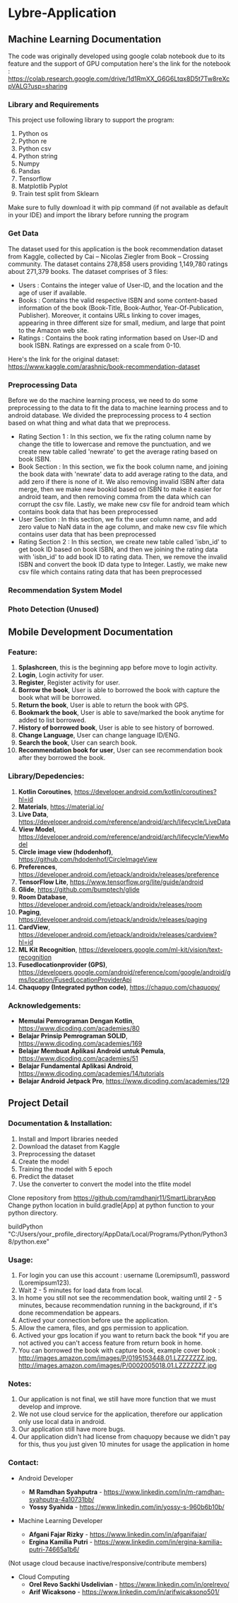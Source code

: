 # Lybre-Application

<h2>Machine Learning Documentation</h2>

The code was originally developed using google colab notebook due to its feature and the support of GPU computation
here's the link for the notebook : https://colab.research.google.com/drive/1d1RmXX_G6G6Ltqx8D5t7Tw8reXcpVALG?usp=sharing

<h3>Library and Requirements</h3>

This project use following library to support the program:
1. Python os                 
2. Python re                 
3. Python csv              
4. Python string           
5. Numpy
6. Pandas
7. Tensorflow
8. Matplotlib Pyplot
9. Train test split from Sklearn

Make sure to fully download it with pip command (if not available as default in your IDE) and import the library before running the program 

<h3>Get Data</h3>

The dataset used for this application is the book recommendation dataset from Kaggle, collected by Cai – Nicolas Ziegler from Book – Crossing community. The dataset contains 278,858 users providing 1,149,780 ratings about 271,379 books. The dataset comprises of 3 files:

- Users : 
Contains the integer value of User-ID, and the location and the age of user if available.
- Books : 
Contains the valid respective ISBN and some content-based information of the book (Book-Title, Book-Author, Year-Of-Publication, Publisher). Moreover, it contains URLs linking to cover images, appearing in three different size for small, medium, and large that point to the Amazon web site.
- Ratings : 
Contains the book rating information based on User-ID and book ISBN. Ratings are expressed on a scale from 0-10.

Here's the link for the original dataset: https://www.kaggle.com/arashnic/book-recommendation-dataset

<h3>Preprocessing Data</h3>

Before we do the machine learning process, we need to do some preprocessing to the data to fit the data to machine learning process and to android database. We divided the preprocessing process to 4 section based on what thing and what data that we preprocess.

- Rating Section 1 :
In this section, we fix the rating column name by change the title to lowercase and remove the punctuation, and we create new table called 'newrate' to get the average rating based on book ISBN. 
- Book Section :
In this section, we fix the book column name, and joining the book data with 'newrate' data to add average rating to the data, and add zero if there is none of it. We also removing invalid ISBN after data merge, then we make new bookid based on ISBN to make it easier for android team, and then removing comma from the data which can corrupt the csv file. Lastly, we make new csv file for android team which contains book data that has been preprocessed
- User Section :
In this section, we fix the user column name, and add zero value to NaN data in the age column, and make new csv file which contains user data that has been preprocessed
- Rating Section 2 :
In this section, we create new table called 'isbn_id' to get book ID based on book ISBN, and then we joining the rating data with 'isbn_id' to add book ID to rating data. Then, we remove the invalid ISBN and convert the book ID data type to Integer. Lastly, we make new csv file which contains rating data that has been preprocessed

<h3>Recommendation System Model</h3>

<h3>Photo Detection (Unused)</h3>

<h2>Mobile Development Documentation</h2>

<h3>Feature:</h3>

1. <b>Splashcreen</b>, this is the beginning app before move to login activity.
2. <b>Login</b>, Login activity for user.
3. <b>Register</b>, Register activity for user.
4. <b>Borrow the book</b>, User is able to borrowed the book with capture the book what will be borrowed.
5. <b>Return the book</b>, User is able to return the book with GPS.
6. <b>Bookmark the book</b>, User is able to save/marked the book anytime for added to list borrowed.
7. <b>History of borrowed book</b>, User is able to see history of borrowed.
8. <b>Change Language</b>, User can change language ID/ENG.
9. <b>Search the book</b>, User can search book.
10. <b>Recommendation book for user</b>, User can see recommendation book after they borrowed the book.

<h3>Library/Depedencies:</h3>

1. <b>Kotlin Coroutines</b>, https://developer.android.com/kotlin/coroutines?hl=id
2. <b>Materials</b>, https://material.io/
3. <b>Live Data</b>, https://developer.android.com/reference/android/arch/lifecycle/LiveData
4. <b>View Model</b>, https://developer.android.com/reference/android/arch/lifecycle/ViewModel
5. <b>Circle image view (hdodenhof)</b>, https://github.com/hdodenhof/CircleImageView 
6. <b>Preferences</b>, https://developer.android.com/jetpack/androidx/releases/preference
7. <b>TensorFlow Lite</b>, https://www.tensorflow.org/lite/guide/android
8. <b>Glide</b>, https://github.com/bumptech/glide
9. <b>Room Database</b>, https://developer.android.com/jetpack/androidx/releases/room
10. <b>Paging</b>, https://developer.android.com/jetpack/androidx/releases/paging
11. <b>CardView</b>, https://developer.android.com/jetpack/androidx/releases/cardview?hl=id
12. <b>ML Kit Recognition</b>, https://developers.google.com/ml-kit/vision/text-recognition
13. <b>Fusedlocationprovider (GPS)</b>, https://developers.google.com/android/reference/com/google/android/gms/location/FusedLocationProviderApi
14. <b>Chaquopy (Integrated python code)</b>, https://chaquo.com/chaquopy/

<h3>Acknowledgements:</h3> 

* <b>Memulai Pemrograman Dengan Kotlin</b>, https://www.dicoding.com/academies/80
* <b>Belajar Prinsip Pemrograman SOLID</b>, https://www.dicoding.com/academies/169
* <b>Belajar Membuat Aplikasi Android untuk Pemula</b>, https://www.dicoding.com/academies/51
* <b>Belajar Fundamental Aplikasi Android</b>, https://www.dicoding.com/academies/14/tutorials
* <b>Belajar Android Jetpack Pro</b>, https://www.dicoding.com/academies/129

<h2>Project Detail</h2>

<h3>Documentation & Installation:</h3>

1. Install and Import libraries needed
2. Download the dataset from Kaggle
3. Preprocessing the dataset
4. Create the model
5. Training the model with 5 epoch
6. Predict the dataset
7. Use the converter to convert the model into the tflite model

Clone repository from https://github.com/ramdhanjr11/SmartLibraryApp
Change python location in build.gradle[App] at python function to your python directory. 

buildPython "C:/Users/your_profile_directory/AppData/Local/Programs/Python/Python38/python.exe"

<h3>Usage:</h3>

1. For login you can use this account : username (Loremipsum1), password (Loremipsum123).
2. Wait 2 - 5 minutes for load data from local.
3. In home you still not see the recommendation book, waiting until 2 - 5 minutes, because recommendation running in the background, if it's done recommendation be appears.
4. Actived your connection before use the application.
5. Allow the camera, files, and gps permission to application.
6. Actived your gps location if you want to return back the book *if you are not actived you can't access feature from return book in home.
7. You can borrowed the book with capture book, example cover book : http://images.amazon.com/images/P/0195153448.01.LZZZZZZZ.jpg, http://images.amazon.com/images/P/0002005018.01.LZZZZZZZ.jpg

<h3>Notes:</h3>

1. Our application is not final, we still have more function that we must develop and improve.
2. We not use cloud service for the application, therefore our application only use local data in android.
3. Our application still have more bugs.
4. Our application didn't had license from chaquopy because we didn't pay for this, thus you just given 10 minutes for usage the application in home 

<h3>Contact:</h3>

* Android Developer
  * <b>M Ramdhan Syahputra</b> - https://www.linkedin.com/in/m-ramdhan-syahputra-4a10731bb/
  * <b>Yossy Syahida</b> - https://www.linkedin.com/in/yossy-s-960b6b10b/
  
* Machine Learning Developer
  * <b>Afgani Fajar Rizky</b> - https://www.linkedin.com/in/afganifajar/
  * <b>Ergina Kamilia Putri</b> - https://www.linkedin.com/in/ergina-kamilia-putri-74665a1b6/

(Not usage cloud because inactive/responsive/contribute members)
* Cloud Computing
  * <b>Orel Revo Sackhi Usdelivian</b> - https://www.linkedin.com/in/orelrevo/
  * <b>Arif Wicaksono</b> - https://www.linkedin.com/in/arifwicaksono501/
